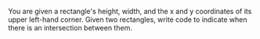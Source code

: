You are given a rectangle's height, width, and the x and y coordinates of its upper left-hand corner. Given two rectangles, write code to indicate when there is an intersection between them.
